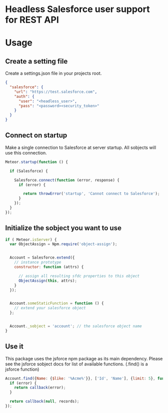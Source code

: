 # Headless Salesforce user support for REST API

# Usage

## Create a setting file
Create a settings.json file in your projects root.

```json
{
  "salesforce": {
    "url": "https://test.salesforce.com",
    "auth": {
      "user": "<headless_user>",
      "pass": "<password><security_token>"
    }
  }
}
```


## Connect on startup
Make a single connection to Salesforce at server startup. All sobjects will use this connection.

```javascript
Meteor.startup(function () {

  if (Salesforce) {

    Salesforce.connect(function (error, response) {
      if (error) {

        return throwError('startup', 'Cannot connect to Salesforce');
      }
    });
  }
});
```

## Initialize the sobject you want to use
```javascript
if ( Meteor.isServer) {
  var ObjectAssign = Npm.require('object-assign');


  Account = Salesforce.extend({
    // instance prototype
    constructor: function (attrs) {

      // assign all resulting sfdc properties to this object
      ObjectAssign(this, attrs);
    }
  });


  Account.someStaticFunction = function () {
    // extend your salesforce object
  };


  Account._sobject = 'account'; // the salesforce object name
}
```

## Use it
This package uses the jsforce npm package as its main dependency. Please see the jsforce sobject docs for list of available functions. (.find() is a jsforce function)

```javascript
Account.find({Name: {$like: '%Acme%'}}, ['Id', 'Name'], {limit: 5}, function (error, records) {
  if (error) {
    return callback(error);
  }

  return callback(null, records);
});
```
